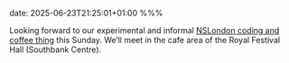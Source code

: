 date: 2025-06-23T21:25:01+01:00
%%%

Looking forward to our experimental and informal [NSLondon coding and coffee thing](https://www.meetup.com/nslondon/events/308498990/) this Sunday. We’ll meet in the cafe area of the Royal Festival Hall (Southbank Centre).
